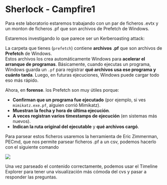 

# **Sherlock - Campfire1**

Para este laboratorio estaremos trabajando con un par de ficheros .evtx y un monton de ficheros .pf que son archivos de Prefetch de Windows.

Estaremos investigando lo que parece ser un Kerberoasting attack: 

La carpeta que tienes (`prefetch`) contiene **archivos .pf** que son archivos de **Prefetch** de Windows.  
Estos archivos los crea automáticamente Windows para **acelerar el arranque de programas**. Básicamente, cuando ejecutas un programa, Windows guarda un `.pf` para registrar **qué archivos usa ese programa y cuánto tarda**. Luego, en futuras ejecuciones, Windows puede cargar todo eso más rápido.

Ahora, en **forense**. los Prefetch son muy útiles porque:  
- **Confirman que un programa fue ejecutado** (por ejemplo, si ves `mimikatz.exe.pf`, alguien corrió Mimikatz).
- **Muestran la fecha y hora de última ejecución**.
- **A veces registran varios timestamps de ejecución** (en sistemas más nuevos).
- **Indican la ruta original del ejecutable** y **qué archivos cargó**.

Para parsear estos ficheros usaremos la herramienta de Eric Zimmerman, PECmd, que nos permite parsear ficheros .pf a un csv, podemos hacerlo con el siguiente comando

![](../assets/images/sherlock-campfire1/imagen1.pg)

Una vez parseado el contenido correctamente, podemos usar el Timeline Explorer para tener una visualización más cómoda del cvs y pasar a responder las preguntas. 



